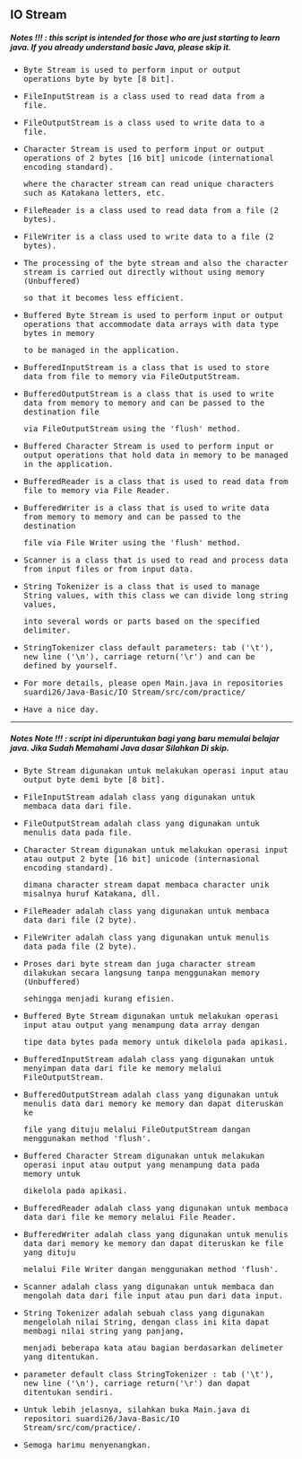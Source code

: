 ## IO Stream
##### Notes !!! : this script is intended for those who are just starting to learn java. If you already understand basic Java, please skip it.

- <samp>Byte Stream is used to perform input or output operations byte by byte [8 bit].</samp>

- <samp>FileInputStream is a class used to read data from a file.</samp>

- <samp>FileOutputStream is a class used to write data to a file.</samp>

- <samp>Character Stream is used to perform input or output operations of 2 bytes [16 bit] unicode (international encoding standard).</samp> 
 
  <samp>where the character stream can read unique characters such as Katakana letters, etc.</samp>
  
- <samp>FileReader is a class used to read data from a file (2 bytes).</samp>

- <samp>FileWriter is a class used to write data to a file (2 bytes).</samp>

- <samp>The processing of the byte stream and also the character stream is carried out directly without using memory (Unbuffered)</samp> 
 
  <samp>so that it becomes less efficient.</samp>

- <samp>Buffered Byte Stream is used to perform input or output operations that accommodate data arrays with data type bytes in memory</samp> 
 
  <samp>to be managed in the application.</samp>

- <samp>BufferedInputStream is a class that is used to store data from file to memory via FileOutputStream.</samp>

- <samp>BufferedOutputStream is a class that is used to write data from memory to memory and can be passed to the destination file</samp> 
 
  <samp>via FileOutputStream using the 'flush' method.</samp>

- <samp>Buffered Character Stream is used to perform input or output operations that hold data in memory to be managed in the application.</samp>

- <samp>BufferedReader is a class that is used to read data from file to memory via File Reader.</samp>

- <samp>BufferedWriter is a class that is used to write data from memory to memory and can be passed to the destination</samp> 
 
  <samp>file via File Writer using the 'flush' method.</samp> 

- <samp>Scanner is a class that is used to read and process data from input files or from input data.</samp> 

- <samp>String Tokenizer is a class that is used to manage String values, with this class we can divide long string values,</samp>  
  
  <samp>into several words or parts based on the specified delimiter.</samp> 

- <samp>StringTokenizer class default parameters: tab ('\t'), new line ('\n'), carriage return('\r') and can be defined by yourself.</samp> 

- <samp>For more details, please open Main.java in repositories suardi26/Java-Basic/IO Stream/src/com/practice/</samp> 

- <samp>Have a nice day.</samp>

---
##### Notes Note !!! : script ini diperuntukan bagi yang baru memulai belajar java. Jika Sudah Memahami Java dasar Silahkan Di skip.

- <samp>Byte Stream digunakan untuk melakukan operasi input atau output byte demi byte [8 bit].</samp>

- <samp>FileInputStream adalah class yang digunakan untuk membaca data dari file.</samp>

- <samp>FileOutputStream adalah class yang digunakan untuk menulis data pada file.</samp>

- <samp>Character Stream digunakan untuk melakukan operasi input atau output 2 byte [16 bit] unicode (internasional encoding standard).</samp>
 
  <samp>dimana character stream dapat membaca character unik misalnya huruf Katakana, dll.</samp>

- <samp>FileReader adalah class yang digunakan untuk membaca data dari file (2 byte).</samp>

- <samp>FileWriter adalah class yang digunakan untuk menulis data pada file (2 byte).</samp>

- <samp>Proses dari byte stream dan juga character stream dilakukan secara langsung tanpa menggunakan memory (Unbuffered)</samp> 
 
  <samp>sehingga menjadi kurang efisien.</samp>

- <samp>Buffered Byte Stream digunakan untuk melakukan operasi input atau output yang menampung data array dengan</samp> 
 
  <samp>tipe data bytes pada memory untuk dikelola pada apikasi.</samp>

- <samp>BufferedInputStream adalah class yang digunakan untuk menyimpan data dari file ke memory melalui FileOutputStream.</samp>

- <samp>BufferedOutputStream adalah class yang digunakan untuk menulis data dari memory ke memory dan dapat diteruskan ke</samp> 
 
  <samp>file yang dituju melalui FileOutputStream dangan menggunakan method 'flush'.</samp>
  
- <samp>Buffered Character Stream digunakan untuk melakukan operasi input atau output yang menampung data pada memory untuk</samp>
 
  <samp>dikelola pada apikasi.</samp>

- <samp>BufferedReader adalah class yang digunakan untuk membaca data dari file ke memory melalui File Reader.</samp>

- <samp>BufferedWriter adalah class yang digunakan untuk menulis data dari memory ke memory dan dapat diteruskan ke file yang dituju</samp> 
  
  <samp>melalui File Writer dangan menggunakan method 'flush'.</samp>
  
- <samp>Scanner adalah class yang digunakan untuk membaca dan mengolah data dari file input atau pun dari data input.</samp>

- <samp>String Tokenizer adalah sebuah class yang digunakan mengelolah nilai String, dengan class ini kita dapat membagi nilai string yang panjang,</samp> 
  
  <samp>menjadi beberapa kata atau bagian berdasarkan delimeter yang ditentukan.</samp>

- <samp>parameter default class StringTokenizer : tab ('\t'), new line ('\n'), carriage return('\r') dan dapat ditentukan sendiri.</samp>

- <samp>Untuk lebih jelasnya, silahkan buka Main.java di repositori suardi26/Java-Basic/IO Stream/src/com/practice/.</samp>

- <samp>Semoga harimu menyenangkan.</samp>
